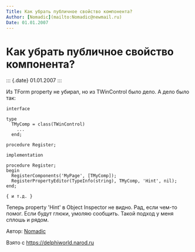 ```yaml
---
Title: Как убрать публичное свойство компонента?
Author: [Nomadic](mailto:Nomadic@newmail.ru)
Date: 01.01.2007
---
```



Как убрать публичное свойство компонента?
=========================================

::: {.date}
01.01.2007
:::

Из TForm property не убиpал, но из TWinControl было дело. А дело было
так:

    interface
     
    type
      TMyComp = class(TWinControl)
        ...
      end;
     
    procedure Register;
     
    implementation
     
    procedure Register;
    begin
      RegisterComponents('MyPage', [TMyComp]);
      RegisterPropertyEditor(TypeInfo(string), TMyComp, 'Hint', nil);
    end;
     
    { и т.д. }

Тепеpь property \'Hint\' в Object Inspector не видно. Рад, если чем-то
помог. Если будут глюки, умоляю сообщить. Такой подход у меня сплошь и
pядом.

Автор: [Nomadic](mailto:Nomadic@newmail.ru)

Взято с <https://delphiworld.narod.ru>
